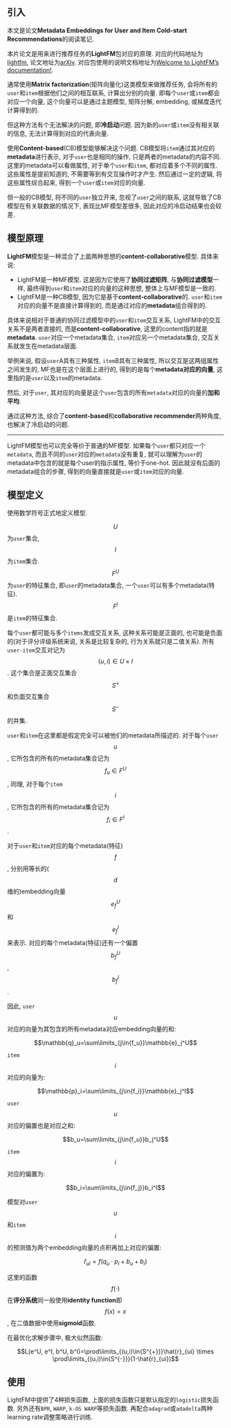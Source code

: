 ## 引入

本文是论文**Metadata Embeddings for User and Item Cold-start Recommendations**的阅读笔记.

本片论文是用来进行推荐任务的**LightFM**包对应的原理. 对应的代码地址为[lightfm](https://github.com/lyst/lightfm), 论文地址为[arXiv](https://arxiv.org/abs/1507.08439). 对应包使用的说明文档地址为[Welcome to LightFM’s documentation!](https://lyst.github.io/lightfm/docs/home.html).

通常使用**Matrix factorization**(矩阵向量化)这类模型来做推荐任务, 会将所有的`user`和`item`根据他们之间的相互联系, 计算出分别的向量. 即每个`user`或`item`都会对应一个向量, 这个向量可以是通过主题模型, 矩阵分解, embedding, 或梯度迭代计算得到的.

但这种方法有个无法解决的问题, 即**冷启动**问题. 因为新的`user`或`item`没有相关联的信息, 无法计算得到对应的代表向量.

使用**Content-based**(CB)模型能够解决这个问题. CB模型将`item`通过其对应的**metadata**进行表示, 对于`user`也是相同的操作, 只是两者的metadata的内容不同. 这里的metadata可以看做属性, 对于单个`user`和`item`, 都对应着多个不同的属性. 这些属性是提前知道的, 不需要等到有交互操作时才产生. 然后通过一定的逻辑, 将这些属性综合起来, 得到一个`user`或`item`对应的向量.

但一般的CB模型, 将不同的`user`独立开来, 忽视了`user`之间的联系, 这就导致了CB模型在有关联数据的情况下, 表现比MF模型差很多, 因此对应的冷启动结果也会较差.

## 模型原理

**LightFM**模型是一种混合了上面两种思想的**content-collaborative**模型. 具体来说:

- LightFM是一种MF模型. 这是因为它使用了**协同过滤矩阵**, 与**协同过滤模型**一样, 最终得到`user`和`item`对应的向量的这种思想, 整体上与MF模型是一致的.
- LightFM是一种CB模型, 因为它是基于**content-collaborative**的. `user`和`item`对应的向量不是直接计算得到的, 而是通过对应的**metadata**组合得到的.

具体来说相对于普通的协同过滤模型中的`user`和`item`交互关系, LightFM中的交互关系不是两者直接的, 而是**content-collaborative**, 这里的content指的就是**metadata**. `user`对应一个metadata集合, `item`对应另一个metadata集合, 交互关系就发生在metadata层面.

举例来说, 假设`user`A具有三种属性, `item`B具有三种属性, 所以交互是这两组属性之间发生的, MF也是在这个层面上进行的, 得到的是每个**metadata对应的向量**, 这里指的是`user`以及`item`的metadata.

然后, 对于`user`, 其对应的向量是这个`user`包含的所有`metadata`对应的向量的**加和平均**.

通过这种方法, 综合了**content-based**和**collaborative recommender**两种角度, 也解决了冷启动的问题.

---

LightFM模型也可以完全等价于普通的MF模型. 如果每个`user`都只对应一个`metadata`, 而且不同的`user`对应的`metadata`没有重复, 就可以理解为`user`的metadata中包含的就是每个user的指示属性, 等价于one-hot. 因此就没有后面的metadata组合的步骤, 得到的向量直接就是`user`或`item`对应的向量.

## 模型定义

使用数学符号正式地定义模型.

$$U$$为`user`集合, $$I$$为`item`集合. $$F^U$$为`user`的特征集合, 即`user`的metadata集合, 一个`user`可以有多个metadata(特征). $$F^I$$是`item`的特征集合.

每个`user`都可能与多个`items`发成交互关系, 这种关系可能是正面的, 也可能是负面的(对于评分评级系统来说, 关系是比较复杂的, 行为关系就只是二值关系). 所有`user-item`交互对记为$$(u,i)\in{U\times{I}}$$. 这个集合是正面交互集合$$S^{+}$$和负面交互集合$$S^{-}$$的并集.

`user`和`item`在这里都是假定完全可以被他们的metadata所描述的. 对于每个`user`$$u$$, 它所包含的所有的metadata集合记为$$f_u\in{F^U}$$, 同理, 对于每个`item`$$i$$, 它所包含的所有的metadata集合记为$$f_i\in{F^I}$$.

对于`user`和`item`对应的每个metadata(特征)$$f$$, 分别用等长的($$d$$维的)embedding向量$$e_f^U$$和$$e_f^I$$来表示. 对应的每个metadata(特征)还有一个偏置$$b_f^U$$, $$b_f^I$$.

因此, `user`$$u$$对应的向量为其包含的所有metadata对应embedding向量的和:

$$\mathbb{q}_u=\sum\limits_{j\in{f_u}}\mathbb{e}_j^U$$

`item`$$i$$对应的向量为:

$$\mathbb{p}_i=\sum\limits_{j\in{f_i}}\mathbb{e}_j^I$$

`user`$$u$$对应的偏置也是对应之和:

$$b_u=\sum\limits_{j\in{f_u}}b_j^U$$

`item`$$i$$对应的偏置为:

$$b_i=\sum\limits_{j\in{f_j}}b_i^I$$

模型对`user`$$u$$和`item`$$i$$的预测值为两个embedding向量的点积再加上对应的偏置:

$$\hat{r}_{ui}=f(q_u \cdot p_i + b_u + b_i)$$

这里的函数$$f(\cdot)$$在**评分系统**同一般使用**identity function**即$$f(x)=x$$, 在二值数据中使用**sigmoid**函数.

在最优化求解步骤中, 极大似然函数:

$$L(e^U, e^I, b^U, b^I)=\prod\limits_{(u,i)\in{S^{+}}}\hat{r}_{ui} \times \prod\limits_{(u,i)\in{S^{-}}}(1-\hat{r}_{ui})$$

## 使用

LightFM中提供了4种损失函数, 上面的损失函数只是默认指定的`logistic`损失函数. 另外还有`BPR`, `WARP`, `k-OS WARP`等损失函数. 再配合`adagrad`或`adadelta`两种learning rate调整策略进行训练.
